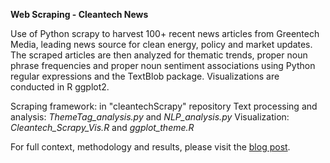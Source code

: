 **Web Scraping - Cleantech News**

Use of Python scrapy to harvest 100+ recent news articles from Greentech Media, leading news source for clean energy, policy and market updates. The scraped articles are then analyzed for thematic trends, proper noun phrase frequencies and proper noun sentiment associations using Python regular expressions and the TextBlob package. Visualizations are conducted in R ggplot2.

Scraping framework: in "cleantechScrapy" repository
Text processing and analysis: *ThemeTag_analysis.py* and *NLP_analysis.py*
Visualization: *Cleantech_Scrapy_Vis.R* and *ggplot_theme.R*

For full context, methodology and results, please visit the [blog post](http://blog.nycdatascience.com/student-works/web-scraping/cleantech-news-scraping-analysis-online-articles/).


